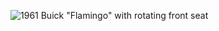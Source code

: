 ![1961 Buick &quot;Flamingo&quot; with rotating front seat][1]

[1]: https://i.imgur.com/FKrDjJ1.jpg
